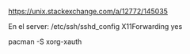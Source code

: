 https://unix.stackexchange.com/a/12772/145035

En el server:
/etc/ssh/sshd_config
X11Forwarding yes

pacman -S xorg-xauth
